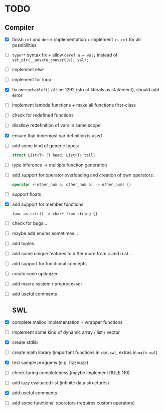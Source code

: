 # TODO

## Compiler

- [x] finish `ref` and `deref` implementation + implement `is_ref` for all possibilities

- [ ] `type**`  syntax fix + allow `deref a = val;` instead of `set_ptr(__unsafe_convert(a), val);`

- [ ] implement else

- [ ] implement for loop

- [x] fix `unreachable!()` at line 1292 (struct literals as statement), should add error

- [ ] implement lambda functions + make all functions first-class

- [ ] check for redefined functions

- [ ] disallow redefinition of vars in same scope

- [x] ensure that innermost var definition is used

- [ ] add some kind of generic types:
  
  ```rust
  struct List<T> {T head; List<T> tail}
  ```

- [ ] type inference -> multiple function generation 

- [ ] add support for operator overloading and creation of own operators:
  
  ```cpp
  operator +(other_num a, other_num b) -> other_num) {}
  ```

- [ ] support floats

- [x] add support for member functions
  
  ```swl
  func as_cstr() -> char* from string {}
  ```

- [ ] check for bugs...

- [ ] maybe add enums sometimes...

- [ ] add tuples

- [ ] add some unique features to differ more from c and rust...

- [ ] add support for functional concepts

- [ ] create code optimizer

- [ ] add macro system / preprocessor

- [ ] add useful comments
  
  ## SWL

- [x] complete malloc implementation + wrapper functions

- [ ] implement some kind of dynamic array / list / vector

- [x] create stdlib

- [ ] create math library (important functions in `std.swl`, extras in `math.swl`)

- [x] test sample programs (e.g. fizzbuzz)

- [ ] check turing completeness (maybe implement RULE 110)

- [ ] add lazy evaluated list (infinite data structures)

- [x] add useful comments

- [ ] add some functional operators (requires custom operators)
